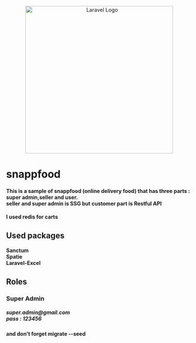<p align="center"><a href="https://laravel.com" target="_blank"><img src="https://raw.githubusercontent.com/laravel/art/master/logo-lockup/5%20SVG/2%20CMYK/1%20Full%20Color/laravel-logolockup-cmyk-red.svg" width="400" alt="Laravel Logo"></a></p>

<h1>snappfood</h1>
<h4>This is a sample of snappfood (online delivery food) that has three parts : super admin,seller and user.
<br>
seller and super admin is SSG but customer part is Restful API</h4>
<h4>I used redis for carts</h4>
<h2>Used packages</h2>
<h4>
    Sanctum
<br>
    Spatie 
<br>
    Laravel-Excel
</h4>
<h2>Roles</h2>
<h3>Super Admin</h3>
<h5>
super.admin@gmail.com
<br>
pass : 123456
</h5>

<h4>and don't forget migrate --seed</h4>
